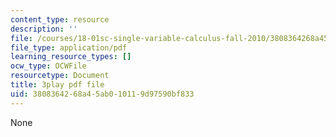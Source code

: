 ```yaml
---
content_type: resource
description: ''
file: /courses/18-01sc-single-variable-calculus-fall-2010/3808364268a45ab010119d97590bf833_ShGBRUx2ub8.pdf
file_type: application/pdf
learning_resource_types: []
ocw_type: OCWFile
resourcetype: Document
title: 3play pdf file
uid: 38083642-68a4-5ab0-1011-9d97590bf833
---
```

None


